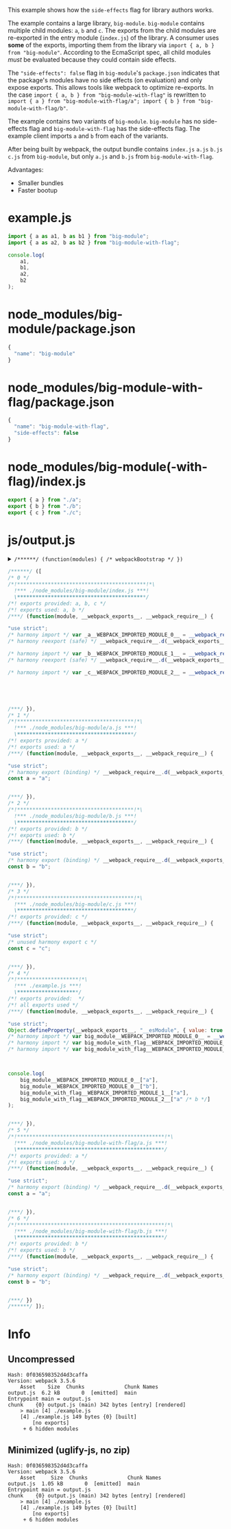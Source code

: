 This example shows how the `side-effects` flag for library authors works.

The example contains a large library, `big-module`. `big-module` contains multiple child modules: `a`, `b` and `c`. The exports from the child modules are re-exported in the entry module (`index.js`) of the library. A consumer uses **some** of the exports, importing them from the library via `import { a, b } from "big-module"`. According to the EcmaScript spec, all child modules _must_ be evaluated because they could contain side effects.

The `"side-effects": false` flag in `big-module`'s `package.json` indicates that the package's modules have no side effects (on evaluation) and only expose exports. This allows tools like webpack to optimize re-exports. In the case `import { a, b } from "big-module-with-flag"` is rewritten to `import { a } from "big-module-with-flag/a"; import { b } from "big-module-with-flag/b"`.

The example contains two variants of `big-module`. `big-module` has no side-effects flag and `big-module-with-flag` has the side-effects flag. The example client imports `a` and `b` from each of the variants.

After being built by webpack, the output bundle contains `index.js` `a.js` `b.js` `c.js` from `big-module`, but only `a.js` and `b.js` from `big-module-with-flag`.

Advantages:

* Smaller bundles
* Faster bootup

# example.js

``` javascript
import { a as a1, b as b1 } from "big-module";
import { a as a2, b as b2 } from "big-module-with-flag";

console.log(
	a1,
	b1,
	a2,
	b2
);
```

# node_modules/big-module/package.json

``` javascript
{
  "name": "big-module"
}
```

# node_modules/big-module-with-flag/package.json

``` javascript
{
  "name": "big-module-with-flag",
  "side-effects": false
}
```

# node_modules/big-module(-with-flag)/index.js

``` javascript
export { a } from "./a";
export { b } from "./b";
export { c } from "./c";
```

# js/output.js

<details><summary><code>/******/ (function(modules) { /* webpackBootstrap */ })</code></summary>

``` javascript
/******/ (function(modules) { // webpackBootstrap
/******/ 	// The module cache
/******/ 	var installedModules = {};
/******/
/******/ 	// The require function
/******/ 	function __webpack_require__(moduleId) {
/******/
/******/ 		// Check if module is in cache
/******/ 		if(installedModules[moduleId]) {
/******/ 			return installedModules[moduleId].exports;
/******/ 		}
/******/ 		// Create a new module (and put it into the cache)
/******/ 		var module = installedModules[moduleId] = {
/******/ 			i: moduleId,
/******/ 			l: false,
/******/ 			exports: {}
/******/ 		};
/******/
/******/ 		// Execute the module function
/******/ 		modules[moduleId].call(module.exports, module, module.exports, __webpack_require__);
/******/
/******/ 		// Flag the module as loaded
/******/ 		module.l = true;
/******/
/******/ 		// Return the exports of the module
/******/ 		return module.exports;
/******/ 	}
/******/
/******/
/******/ 	// expose the modules object (__webpack_modules__)
/******/ 	__webpack_require__.m = modules;
/******/
/******/ 	// expose the module cache
/******/ 	__webpack_require__.c = installedModules;
/******/
/******/ 	// define getter function for harmony exports
/******/ 	__webpack_require__.d = function(exports, name, getter) {
/******/ 		if(!__webpack_require__.o(exports, name)) {
/******/ 			Object.defineProperty(exports, name, {
/******/ 				configurable: false,
/******/ 				enumerable: true,
/******/ 				get: getter
/******/ 			});
/******/ 		}
/******/ 	};
/******/
/******/ 	// getDefaultExport function for compatibility with non-harmony modules
/******/ 	__webpack_require__.n = function(module) {
/******/ 		var getter = module && module.__esModule ?
/******/ 			function getDefault() { return module['default']; } :
/******/ 			function getModuleExports() { return module; };
/******/ 		__webpack_require__.d(getter, 'a', getter);
/******/ 		return getter;
/******/ 	};
/******/
/******/ 	// Object.prototype.hasOwnProperty.call
/******/ 	__webpack_require__.o = function(object, property) { return Object.prototype.hasOwnProperty.call(object, property); };
/******/
/******/ 	// __webpack_public_path__
/******/ 	__webpack_require__.p = "js/";
/******/
/******/ 	// Load entry module and return exports
/******/ 	return __webpack_require__(__webpack_require__.s = 4);
/******/ })
/************************************************************************/
```

</details>

``` javascript
/******/ ([
/* 0 */
/*!******************************************!*\
  !*** ./node_modules/big-module/index.js ***!
  \******************************************/
/*! exports provided: a, b, c */
/*! exports used: a, b */
/***/ (function(module, __webpack_exports__, __webpack_require__) {

"use strict";
/* harmony import */ var _a__WEBPACK_IMPORTED_MODULE_0__ = __webpack_require__(/*! ./a */1);
/* harmony reexport (safe) */ __webpack_require__.d(__webpack_exports__, "a", function() { return _a__WEBPACK_IMPORTED_MODULE_0__["a"]; });

/* harmony import */ var _b__WEBPACK_IMPORTED_MODULE_1__ = __webpack_require__(/*! ./b */2);
/* harmony reexport (safe) */ __webpack_require__.d(__webpack_exports__, "b", function() { return _b__WEBPACK_IMPORTED_MODULE_1__["a"]; });

/* harmony import */ var _c__WEBPACK_IMPORTED_MODULE_2__ = __webpack_require__(/*! ./c */3);





/***/ }),
/* 1 */
/*!**************************************!*\
  !*** ./node_modules/big-module/a.js ***!
  \**************************************/
/*! exports provided: a */
/*! exports used: a */
/***/ (function(module, __webpack_exports__, __webpack_require__) {

"use strict";
/* harmony export (binding) */ __webpack_require__.d(__webpack_exports__, "a", function() { return a; });
const a = "a";


/***/ }),
/* 2 */
/*!**************************************!*\
  !*** ./node_modules/big-module/b.js ***!
  \**************************************/
/*! exports provided: b */
/*! exports used: b */
/***/ (function(module, __webpack_exports__, __webpack_require__) {

"use strict";
/* harmony export (binding) */ __webpack_require__.d(__webpack_exports__, "a", function() { return b; });
const b = "b";


/***/ }),
/* 3 */
/*!**************************************!*\
  !*** ./node_modules/big-module/c.js ***!
  \**************************************/
/*! exports provided: c */
/***/ (function(module, __webpack_exports__, __webpack_require__) {

"use strict";
/* unused harmony export c */
const c = "c";


/***/ }),
/* 4 */
/*!********************!*\
  !*** ./example.js ***!
  \********************/
/*! exports provided:  */
/*! all exports used */
/***/ (function(module, __webpack_exports__, __webpack_require__) {

"use strict";
Object.defineProperty(__webpack_exports__, "__esModule", { value: true });
/* harmony import */ var big_module__WEBPACK_IMPORTED_MODULE_0__ = __webpack_require__(/*! big-module */0);
/* harmony import */ var big_module_with_flag__WEBPACK_IMPORTED_MODULE_1__ = __webpack_require__(/*! big-module-with-flag */5);
/* harmony import */ var big_module_with_flag__WEBPACK_IMPORTED_MODULE_2__ = __webpack_require__(/*! big-module-with-flag */6);



console.log(
	big_module__WEBPACK_IMPORTED_MODULE_0__["a"],
	big_module__WEBPACK_IMPORTED_MODULE_0__["b"],
	big_module_with_flag__WEBPACK_IMPORTED_MODULE_1__["a"],
	big_module_with_flag__WEBPACK_IMPORTED_MODULE_2__["a" /* b */]
);


/***/ }),
/* 5 */
/*!************************************************!*\
  !*** ./node_modules/big-module-with-flag/a.js ***!
  \************************************************/
/*! exports provided: a */
/*! exports used: a */
/***/ (function(module, __webpack_exports__, __webpack_require__) {

"use strict";
/* harmony export (binding) */ __webpack_require__.d(__webpack_exports__, "a", function() { return a; });
const a = "a";


/***/ }),
/* 6 */
/*!************************************************!*\
  !*** ./node_modules/big-module-with-flag/b.js ***!
  \************************************************/
/*! exports provided: b */
/*! exports used: b */
/***/ (function(module, __webpack_exports__, __webpack_require__) {

"use strict";
/* harmony export (binding) */ __webpack_require__.d(__webpack_exports__, "a", function() { return b; });
const b = "b";


/***/ })
/******/ ]);
```

# Info

## Uncompressed

```
Hash: 0f036598352d4d3caffa
Version: webpack 3.5.6
    Asset    Size  Chunks             Chunk Names
output.js  6.2 kB       0  [emitted]  main
Entrypoint main = output.js
chunk    {0} output.js (main) 342 bytes [entry] [rendered]
    > main [4] ./example.js 
    [4] ./example.js 149 bytes {0} [built]
        [no exports]
     + 6 hidden modules
```

## Minimized (uglify-js, no zip)

```
Hash: 0f036598352d4d3caffa
Version: webpack 3.5.6
    Asset     Size  Chunks             Chunk Names
output.js  1.05 kB       0  [emitted]  main
Entrypoint main = output.js
chunk    {0} output.js (main) 342 bytes [entry] [rendered]
    > main [4] ./example.js 
    [4] ./example.js 149 bytes {0} [built]
        [no exports]
     + 6 hidden modules
```
